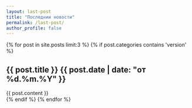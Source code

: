 ```yaml
---
layout: last-post
title: "Последнии новости"
permalink: /last-post/
author_profile: false
---
```


{% for post in site.posts limit:3 %}
{% if post.categories contains 'version' %}
<div>
    <h2>{{ post.title }}
    <span class="post-meta">{{ post.date | date: "от %d.%m.%Y" }}</span></h2>
    {{ post.content }}
</div>
{% endif %}
{% endfor %}